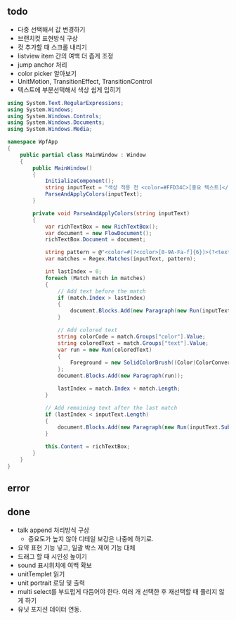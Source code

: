 ﻿## todo

- 다중 선택해서 값 변경하기
- 브랜치컷 표현방식 구상
- 컷 추가할 때 스크롤 내리기
- listview item 간의 여백 더 좁게 조정
- jump anchor 처리
- color picker 알아보기
- UnitMotion, TransitionEffect, TransitionControl
- 텍스트에 부분선택해서 색상 쉽게 입히기
```csharp
using System.Text.RegularExpressions;
using System.Windows;
using System.Windows.Controls;
using System.Windows.Documents;
using System.Windows.Media;

namespace WpfApp
{
    public partial class MainWindow : Window
    {
        public MainWindow()
        {
            InitializeComponent();
            string inputText = "색상 적용 전 <color=#FFD34C>[중요 텍스트]</color>색상 적용 후";
            ParseAndApplyColors(inputText);
        }

        private void ParseAndApplyColors(string inputText)
        {
            var richTextBox = new RichTextBox();
            var document = new FlowDocument();
            richTextBox.Document = document;

            string pattern = @"<color=#(?<color>[0-9A-Fa-f]{6})>(?<text>.*?)<\/color>";
            var matches = Regex.Matches(inputText, pattern);

            int lastIndex = 0;
            foreach (Match match in matches)
            {
                // Add text before the match
                if (match.Index > lastIndex)
                {
                    document.Blocks.Add(new Paragraph(new Run(inputText.Substring(lastIndex, match.Index - lastIndex))));
                }

                // Add colored text
                string colorCode = match.Groups["color"].Value;
                string coloredText = match.Groups["text"].Value;
                var run = new Run(coloredText)
                {
                    Foreground = new SolidColorBrush((Color)ColorConverter.ConvertFromString($"#{colorCode}"))
                };
                document.Blocks.Add(new Paragraph(run));

                lastIndex = match.Index + match.Length;
            }

            // Add remaining text after the last match
            if (lastIndex < inputText.Length)
            {
                document.Blocks.Add(new Paragraph(new Run(inputText.Substring(lastIndex))));
            }

            this.Content = richTextBox;
        }
    }
}
```

## error

## done

- talk append 처리방식 구상
  - 증요도가 높지 않아 디테일 보강은 나중에 하기로.
- 요약 표현 기능 넣고, 일괄 박스 제어 기능 대체
- 드래그 할 때 시인성 높이기
- sound 표시위치에 여백 확보
- unitTemplet 읽기
- unit portrait 로딩 및 출력
- multi select를 부드럽게 다듬어야 한다. 여러 개 선택한 후 재선택할 때 풀리지 않게 하기
- 유닛 포지션 데이터 연동.
